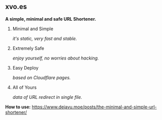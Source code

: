 ## xvo.es

**A simple, minimal and safe URL Shortener.**

1. Minimal and Simple

    *it's static, very fast and stable.*

 2. Extremely Safe

    *enjoy yourself, no worries about hacking.*

 3. Easy Deploy

    *based on Cloudflare pages.*

 4. All of Yours

    *data of URL redirect in single file.*

**How to use:** https://www.dejavu.moe/posts/the-minimal-and-simple-url-shortener/